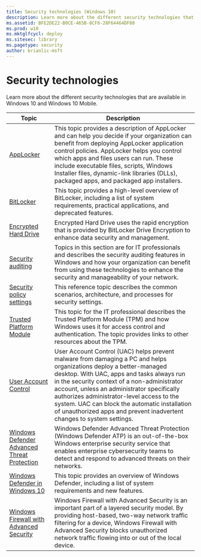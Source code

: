 ```yaml
---
title: Security technologies (Windows 10)
description: Learn more about the different security technologies that are available in Windows 10 and Windows 10 Mobile.
ms.assetid: BFE2DE22-B0CE-465B-8CF6-28F64464DF08
ms.prod: w10
ms.mktglfcycl: deploy
ms.sitesec: library
ms.pagetype: security
author: brianlic-msft
---
```


# Security technologies

Learn more about the different security technologies that are available in Windows 10 and Windows 10 Mobile.

| Topic | Description |
|-|-|
| [AppLocker](applocker-overview.md)| This topic provides a description of AppLocker and can help you decide if your organization can benefit from deploying AppLocker application control policies. AppLocker helps you control which apps and files users can run. These include executable files, scripts, Windows Installer files, dynamic-link libraries (DLLs), packaged apps, and packaged app installers.|
| [BitLocker](bitlocker-overview.md)| This topic provides a high-level overview of BitLocker, including a list of system requirements, practical applications, and deprecated features.|
| [Encrypted Hard Drive](encrypted-hard-drive.md) | Encrypted Hard Drive uses the rapid encryption that is provided by BitLocker Drive Encryption to enhance data security and management.|
| [Security auditing](security-auditing-overview.md)| Topics in this section are for IT professionals and describes the security auditing features in Windows and how your organization can benefit from using these technologies to enhance the security and manageability of your network.|
| [Security policy settings](security-policy-settings.md)| This reference topic describes the common scenarios, architecture, and processes for security settings.|
| [Trusted Platform Module](trusted-platform-module-overview.md)| This topic for the IT professional describes the Trusted Platform Module (TPM) and how Windows uses it for access control and authentication. The topic provides links to other resources about the TPM.|
| [User Account Control](user-account-control-overview.md)| User Account Control (UAC) helps prevent malware from damaging a PC and helps organizations deploy a better-managed desktop. With UAC, apps and tasks always run in the security context of a non-administrator account, unless an administrator specifically authorizes administrator-level access to the system. UAC can block the automatic installation of unauthorized apps and prevent inadvertent changes to system settings.|
| [Windows Defender Advanced Threat Protection](windows-defender-advanced-threat-protection.md)| Windows Defender Advanced Threat Protection (Windows Defender ATP) is an out-of-the-box Windows enterprise security service that enables enterprise cybersecurity teams to detect and respond to advanced threats on their networks.|
| [Windows Defender in Windows 10](windows-defender-in-windows-10.md)| This topic provides an overview of Windows Defender, including a list of system requirements and new features.|
| [Windows Firewall with Advanced Security](windows-firewall-with-advanced-security.md) | Windows Firewall with Advanced Security is an important part of a layered security model. By providing host-based, two-way network traffic filtering for a device, Windows Firewall with Advanced Security blocks unauthorized network traffic flowing into or out of the local device. |

 
 
